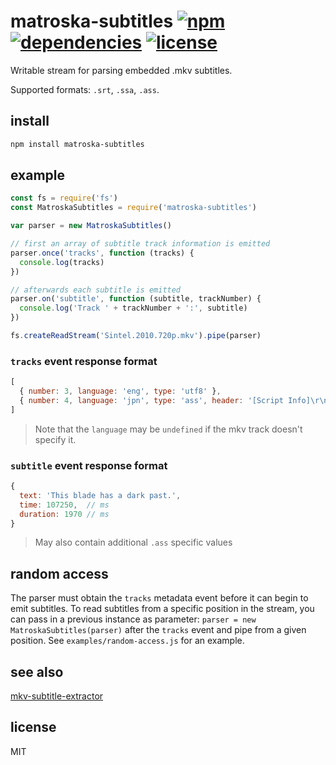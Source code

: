 # matroska-subtitles [![npm][npm-img]][npm-url] [![dependencies][dep-img]][dep-url] [![license][lic-img]][lic-url]

[npm-img]: https://img.shields.io/npm/v/matroska-subtitles.svg
[npm-url]: https://www.npmjs.com/package/matroska-subtitles
[dep-img]: https://david-dm.org/mathiasvr/matroska-subtitles.svg
[dep-url]: https://david-dm.org/mathiasvr/matroska-subtitles
[lic-img]: http://img.shields.io/:license-MIT-blue.svg
[lic-url]: http://mvr.mit-license.org

Writable stream for parsing embedded .mkv subtitles.

Supported formats: `.srt`, `.ssa`, `.ass`.

## install

```bash
npm install matroska-subtitles
```

## example

```javascript
const fs = require('fs')
const MatroskaSubtitles = require('matroska-subtitles')

var parser = new MatroskaSubtitles()

// first an array of subtitle track information is emitted
parser.once('tracks', function (tracks) {
  console.log(tracks)
})

// afterwards each subtitle is emitted
parser.on('subtitle', function (subtitle, trackNumber) {
  console.log('Track ' + trackNumber + ':', subtitle)
})

fs.createReadStream('Sintel.2010.720p.mkv').pipe(parser)
```

### `tracks` event response format

```javascript
[
  { number: 3, language: 'eng', type: 'utf8' },
  { number: 4, language: 'jpn', type: 'ass', header: '[Script Info]\r\n...' }
]
```

> Note that the `language` may be `undefined` if the mkv track doesn't specify it.

### `subtitle` event response format

```javascript
{
  text: 'This blade has a dark past.',
  time: 107250,  // ms
  duration: 1970 // ms
}
```

> May also contain additional `.ass` specific values

## random access
The parser must obtain the `tracks` metadata event before it can begin to emit subtitles.
To read subtitles from a specific position in the stream,
you can pass in a previous instance as parameter: `parser = new MatroskaSubtitles(parser)`
after the `tracks` event and pipe from a given position. See `examples/random-access.js` for an example.

## see also 

[mkv-subtitle-extractor](https://www.npmjs.com/package/mkv-subtitle-extractor)

## license

MIT
